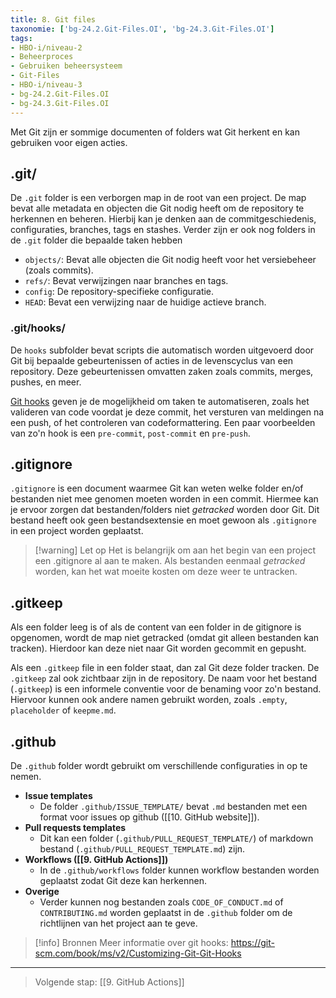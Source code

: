 ```yaml
---
title: 8. Git files
taxonomie: ['bg-24.2.Git-Files.OI', 'bg-24.3.Git-Files.OI']
tags:
- HBO-i/niveau-2
- Beheerproces
- Gebruiken beheersysteem
- Git-Files
- HBO-i/niveau-3
- bg-24.2.Git-Files.OI
- bg-24.3.Git-Files.OI
---
```


Met Git zijn er sommige documenten of folders wat Git herkent en kan gebruiken voor eigen acties. 

## .git/
De `.git` folder is een verborgen map in de root van een project. De map bevat alle metadata en objecten die Git nodig heeft om de repository te herkennen en beheren. Hierbij kan je denken aan de commitgeschiedenis, configuraties, branches, tags en stashes. Verder zijn er ook nog folders in de `.git` folder die bepaalde taken hebben
- `objects/`: Bevat alle objecten die Git nodig heeft voor het versiebeheer (zoals commits).
- `refs/`: Bevat verwijzingen naar branches en tags.
- `config`: De repository-specifieke configuratie.
- `HEAD`: Bevat een verwijzing naar de huidige actieve branch.

### .git/hooks/
De `hooks` subfolder bevat scripts die automatisch worden uitgevoerd door Git bij bepaalde gebeurtenissen of acties in de levenscyclus van een repository. Deze gebeurtenissen omvatten zaken zoals commits, merges, pushes, en meer. 

[Git hooks](https://git-scm.com/book/ms/v2/Customizing-Git-Git-Hooks) geven je de mogelijkheid om taken te automatiseren, zoals het valideren van code voordat je deze commit, het versturen van meldingen na een push, of het controleren van codeformattering. Een paar voorbeelden van zo'n hook is een `pre-commit`, `post-commit` en `pre-push`. 

## .gitignore
`.gitignore` is een document waarmee Git kan weten welke folder en/of bestanden niet mee genomen moeten worden in een commit. Hiermee kan je ervoor zorgen dat bestanden/folders niet *getracked* worden door Git. Dit bestand heeft ook geen bestandsextensie en moet gewoon als `.gitignore` in een project worden geplaatst. 

> [!warning] Let op
> Het is belangrijk om aan het begin van een project een .gitignore al aan te maken. Als bestanden eenmaal *getracked* worden, kan het wat moeite kosten om deze weer te untracken.

## .gitkeep
Als een folder leeg is of als de content van een folder in de gitignore is opgenomen, wordt de map niet getracked (omdat git alleen bestanden kan tracken). Hierdoor kan deze niet naar Git worden gecommit en gepusht.

Als een `.gitkeep` file in een folder staat, dan zal Git deze folder tracken. De `.gitkeep` zal ook zichtbaar zijn in de repository. De naam voor het bestand (`.gitkeep`) is een informele conventie voor de benaming voor zo'n bestand. Hiervoor kunnen ook andere namen gebruikt worden, zoals `.empty`, `placeholder` of `keepme.md`.

## .github
De `.github` folder wordt gebruikt om verschillende configuraties in op te nemen.
- **Issue templates**
	- De folder `.github/ISSUE_TEMPLATE/` bevat `.md` bestanden met een format voor issues op github ([[10. GitHub website]]).
- **Pull requests templates**
	- Dit kan een folder (`.github/PULL_REQUEST_TEMPLATE/`) of markdown bestand (`.github/PULL_REQUEST_TEMPLATE.md`) zijn.
- **Workflows ([[9. GitHub Actions]])**
	- In de `.github/workflows` folder kunnen workflow bestanden worden geplaatst zodat Git deze kan herkennen.
- **Overige**
	- Verder kunnen nog bestanden zoals `CODE_OF_CONDUCT.md` of `CONTRIBUTING.md` worden geplaatst in de `.github` folder om de richtlijnen van het project aan te geve.

> [!info] Bronnen
> Meer informatie over git hooks: https://git-scm.com/book/ms/v2/Customizing-Git-Git-Hooks

---

> Volgende stap: [[9. GitHub Actions]]